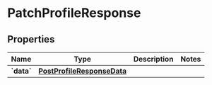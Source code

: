 
# PatchProfileResponse

## Properties
| Name | Type | Description | Notes |
| ------------ | ------------- | ------------- | ------------- |
| **&#x60;data&#x60;** | [**PostProfileResponseData**](PostProfileResponseData.md) |  |  |



